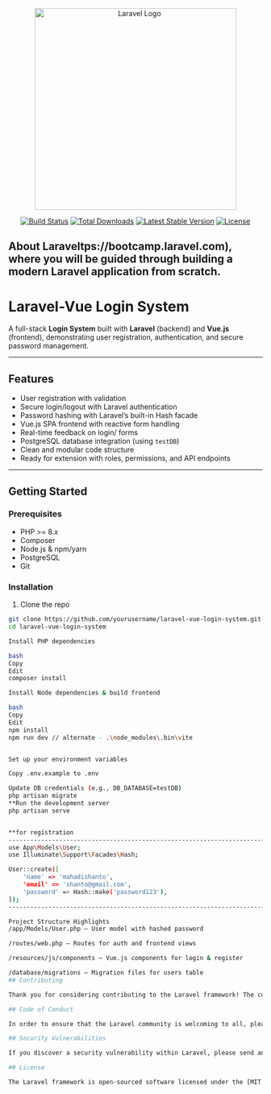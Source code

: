 <p align="center"><a href="https://laravel.com" target="_blank"><img src="https://raw.githubusercontent.com/laravel/art/master/logo-lockup/5%20SVG/2%20CMYK/1%20Full%20Color/laravel-logolockup-cmyk-red.svg" width="400" alt="Laravel Logo"></a></p>

<p align="center">
<a href="https://github.com/laravel/framework/actions"><img src="https://github.com/laravel/framework/workflows/tests/badge.svg" alt="Build Status"></a>
<a href="https://packagist.org/packages/laravel/framework"><img src="https://img.shields.io/packagist/dt/laravel/framework" alt="Total Downloads"></a>
<a href="https://packagist.org/packages/laravel/framework"><img src="https://img.shields.io/packagist/v/laravel/framework" alt="Latest Stable Version"></a>
<a href="https://packagist.org/packages/laravel/framework"><img src="https://img.shields.io/packagist/l/laravel/framework" alt="License"></a>
</p>

## About Laraveltps://bootcamp.laravel.com), where you will be guided through building a modern Laravel application from scratch.

# Laravel-Vue Login System

A full-stack **Login System** built with **Laravel** (backend) and **Vue.js** (frontend), demonstrating user registration, authentication, and secure password management.

---

## Features

- User registration with validation  
- Secure login/logout with Laravel authentication  
- Password hashing with Laravel’s built-in Hash facade  
- Vue.js SPA frontend with reactive form handling  
- Real-time feedback on login/ forms  
- PostgreSQL database integration (using `testDB`)  
- Clean and modular code structure  
- Ready for extension with roles, permissions, and API endpoints  

---



## Getting Started

### Prerequisites

- PHP >= 8.x  
- Composer  
- Node.js & npm/yarn  
- PostgreSQL  
- Git  

### Installation

1. Clone the repo

```bash
git clone https://github.com/yourusername/laravel-vue-login-system.git
cd laravel-vue-login-system

Install PHP dependencies

bash
Copy
Edit
composer install

Install Node dependencies & build frontend

bash
Copy
Edit
npm install
npm run dev // alternate - .\node_modules\.bin\vite


Set up your environment variables

Copy .env.example to .env

Update DB credentials (e.g., DB_DATABASE=testDB)
php artisan migrate
**Run the development server
php artisan serve


**for registration
--------------------------------------------------------------------------------------------------------------------------------------------------------
use App\Models\User;
use Illuminate\Support\Facades\Hash;

User::create([
    'name' => 'mahadishanto',
    'email' => 'shanto@gmail.com',
    'password' => Hash::make('password123'),
]);
-----------------------------------------------------------------------------------------------------------------------------------------------------

Project Structure Highlights
/app/Models/User.php — User model with hashed password

/routes/web.php — Routes for auth and frontend views

/resources/js/components — Vue.js components for login & register

/database/migrations — Migration files for users table
## Contributing

Thank you for considering contributing to the Laravel framework! The contribution guide can be found in the [Laravel documentation](https://laravel.com/docs/contributions).

## Code of Conduct

In order to ensure that the Laravel community is welcoming to all, please review and abide by the [Code of Conduct](https://laravel.com/docs/contributions#code-of-conduct).

## Security Vulnerabilities

If you discover a security vulnerability within Laravel, please send an e-mail to Taylor Otwell via [taylor@laravel.com](mailto:taylor@laravel.com). All security vulnerabilities will be promptly addressed.

## License

The Laravel framework is open-sourced software licensed under the [MIT license](https://opensource.org/licenses/MIT).
